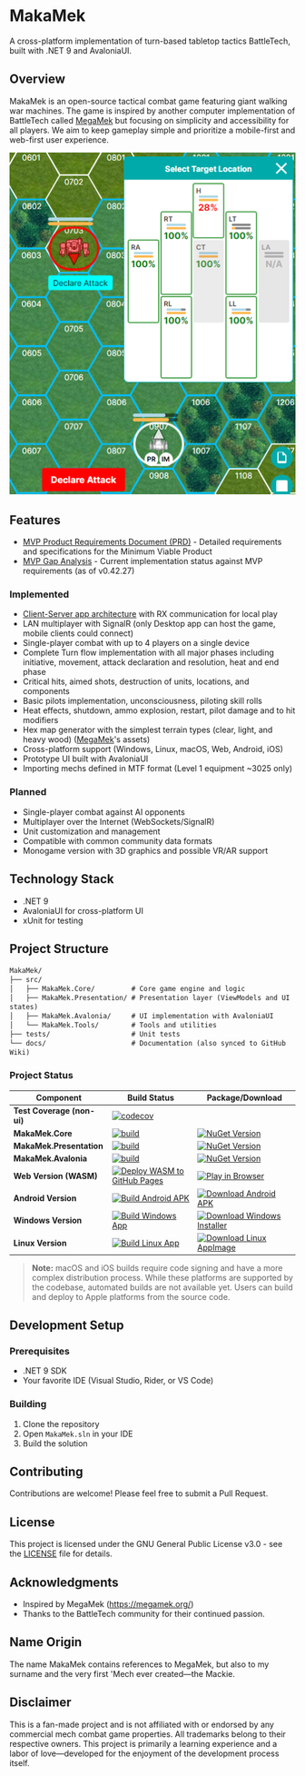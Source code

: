 # MakaMek

A cross-platform implementation of turn-based tabletop tactics BattleTech, built with .NET 9 and AvaloniaUI.

## Overview

MakaMek is an open-source tactical combat game featuring giant walking war machines. The game is inspired by another computer implementation of BattleTech called [MegaMek](https://megamek.org/) but focusing on simplicity and accessibility for all players. We aim to keep gameplay simple and prioritize a mobile-first and web-first user experience.

![MakaMek](docs/screenshots/win/100825.png)

## Features
- [MVP Product Requirements Document (PRD)](docs/MakaMek-MVP-PRD.md) - Detailed requirements and specifications for the Minimum Viable Product
- [MVP Gap Analysis](docs/MakaMek-MVP-Gap-Analysis(0.42.27).md) - Current implementation status against MVP requirements (as of v0.42.27)

### Implemented
- [Client-Server app architecture](https://github.com/anton-makarevich/MakaMek/wiki/Game-(Protocol)-High-Level-Architecture) with RX communication for local play
- LAN multiplayer with SignalR (only Desktop app can host the game, mobile clients could connect)
- Single-player combat with up to 4 players on a single device
- Complete Turn flow implementation with all major phases including initiative, movement, attack declaration and resolution, heat and end phase
- Critical hits, aimed shots, destruction of units, locations, and components
- Basic pilots implementation, unconsciousness, piloting skill rolls
- Heat effects, shutdown, ammo explosion, restart, pilot damage and to hit modifiers
- Hex map generator with the simplest terrain types (clear, light, and heavy wood) ([MegaMek](https://megamek.org/)'s assets)
- Cross-platform support (Windows, Linux, macOS, Web, Android, iOS)
- Prototype UI built with AvaloniaUI
- Importing mechs defined in MTF format (Level 1 equipment ~3025 only)

### Planned
- Single-player combat against AI opponents
- Multiplayer over the Internet (WebSockets/SignalR)
- Unit customization and management
- Compatible with common community data formats
- Monogame version with 3D graphics and possible VR/AR support

## Technology Stack

- .NET 9
- AvaloniaUI for cross-platform UI
- xUnit for testing

## Project Structure

```
MakaMek/
├── src/
│   ├── MakaMek.Core/         # Core game engine and logic
│   ├── MakaMek.Presentation/ # Presentation layer (ViewModels and UI states)
│   ├── MakaMek.Avalonia/     # UI implementation with AvaloniaUI
│   └── MakaMek.Tools/        # Tools and utilities
├── tests/                    # Unit tests
└── docs/                     # Documentation (also synced to GitHub Wiki)
```

### Project Status

| Component                  | Build Status                                                                                                                                                                                             | Package/Download |
|----------------------------|----------------------------------------------------------------------------------------------------------------------------------------------------------------------------------------------------------|----------------|
| **Test Coverage (non-ui)** | [![codecov](https://codecov.io/github/anton-makarevich/MakaMek/graph/badge.svg?token=SAQTXWFA21)](https://codecov.io/github/anton-makarevich/MakaMek)                                                    | |
| **MakaMek.Core**           | [![build](https://github.com/anton-makarevich/MakaMek/actions/workflows/core.yml/badge.svg)](https://github.com/anton-makarevich/MakaMek/actions/workflows/core.yml)                                     | [![NuGet Version](https://img.shields.io/nuget/vpre/Sanet.MakaMek.Core?logo=nuget)](https://www.nuget.org/packages/Sanet.MakaMek.Core) |
| **MakaMek.Presentation**   | [![build](https://github.com/anton-makarevich/MakaMek/actions/workflows/presentation.yml/badge.svg)](https://github.com/anton-makarevich/MakaMek/actions/workflows/presentation.yml)                     | [![NuGet Version](https://img.shields.io/nuget/vpre/Sanet.MakaMek.Presentation?logo=nuget)](https://www.nuget.org/packages/Sanet.MakaMek.Presentation) |
| **MakaMek.Avalonia**       | [![build](https://github.com/anton-makarevich/MakaMek/actions/workflows/avalonia.yml/badge.svg)](https://github.com/anton-makarevich/MakaMek/actions/workflows/avalonia.yml)                             | [![NuGet Version](https://img.shields.io/nuget/vpre/Sanet.MakaMek.Avalonia?logo=nuget)](https://www.nuget.org/packages/Sanet.MakaMek.Avalonia) |
| **Web Version (WASM)**     | [![Deploy WASM to GitHub Pages](https://github.com/anton-makarevich/MakaMek/actions/workflows/deploy-wasm.yml/badge.svg)](https://github.com/anton-makarevich/MakaMek/actions/workflows/deploy-wasm.yml) | [![Play in Browser](https://img.shields.io/badge/Play-in%20Browser-blue?logo=github)](https://anton-makarevich.github.io/MakaMek/) |
| **Android Version**        | [![Build Android APK](https://github.com/anton-makarevich/MakaMek/actions/workflows/build-android.yml/badge.svg)](https://github.com/anton-makarevich/MakaMek/actions/workflows/build-android.yml)       | [![Download Android APK](https://img.shields.io/badge/Download-Android%20APK-green?logo=android)](https://github.com/anton-makarevich/MakaMek/actions/workflows/build-android.yml) |
| **Windows Version**        | [![Build Windows App](https://github.com/anton-makarevich/MakaMek/actions/workflows/build-windows.yml/badge.svg)](https://github.com/anton-makarevich/MakaMek/actions/workflows/build-windows.yml)       | [![Download Windows Installer](https://img.shields.io/badge/Download-Windows%20Installer-blue?logo=data:image/png;base64,iVBORw0KGgoAAAANSUhEUgAAADIAAAAyCAYAAAAeP4ixAAAACXBIWXMAAAsTAAALEwEAmpwYAAABE0lEQVR4nO3aMUrEYBDF8R/Y2W1hoa29CF7BwgvoEWw9gI2lF9ADWNraiTarWwhewcJKOytL/UTIQhrjsolk17w/pBnCzDd88xjICyGEZWUV2zjAMS7wgDeMLSAb2MUhTnGFJ3ygNDy9MMIO9nGCSzzi/ZfDlj4a+R6FLazXYufVKMx72PJXjaxgE3s4qg56g2d8VgVea+9PY701Mmo5ClNKn41cd1ik10ZKGpEbKRmtBqIR0YhopIloRDQiGmnivqVOxh3mKjPUCEvDpOW133WYq8xQ40eyR2SPyB5pIhoRjYhGmohGRCOikUF8xP43tkJbo+dlkYyeNi7sWi12tqjW2yDM0EHY013/MHA7V8YQBswXmfZIX4+AWlMAAAAASUVORK5CYII=)](https://github.com/anton-makarevich/MakaMek/actions/workflows/build-windows.yml) |
| **Linux Version**          | [![Build Linux App](https://github.com/anton-makarevich/MakaMek/actions/workflows/build-linux.yml/badge.svg)](https://github.com/anton-makarevich/MakaMek/actions/workflows/build-linux.yml)             | [![Download Linux AppImage](https://img.shields.io/badge/Download-Linux%20AppImage-orange?logo=linux)](https://github.com/anton-makarevich/MakaMek/actions/workflows/build-linux.yml) |

> **Note:** macOS and iOS builds require code signing and have a more complex distribution process. While these platforms are supported by the codebase, automated builds are not available yet.
> Users can build and deploy to Apple platforms from the source code.

## Development Setup

### Prerequisites

- .NET 9 SDK
- Your favorite IDE (Visual Studio, Rider, or VS Code)

### Building

1. Clone the repository
2. Open `MakaMek.sln` in your IDE
3. Build the solution

## Contributing

Contributions are welcome! Please feel free to submit a Pull Request.

## License

This project is licensed under the GNU General Public License v3.0 - see the [LICENSE](LICENSE) file for details.

## Acknowledgments

- Inspired by MegaMek (https://megamek.org/)
- Thanks to the BattleTech community for their continued passion.

## Name Origin

The name MakaMek contains references to MegaMek, but also to my surname and the very first 'Mech ever created—the Mackie.

## Disclaimer

This is a fan-made project and is not affiliated with or endorsed by any commercial mech combat game properties. All trademarks belong to their respective owners.
This project is primarily a learning experience and a labor of love—developed for the enjoyment of the development process itself.
